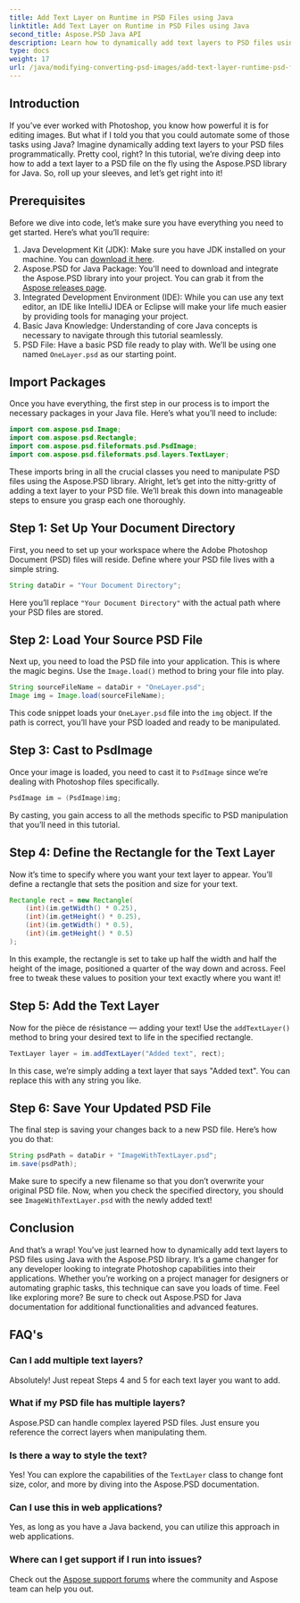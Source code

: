 ```yaml
---
title: Add Text Layer on Runtime in PSD Files using Java
linktitle: Add Text Layer on Runtime in PSD Files using Java
second_title: Aspose.PSD Java API
description: Learn how to dynamically add text layers to PSD files using Java with Aspose.PSD. Follow this step-by-step tutorial for exciting automation possibilities.
type: docs
weight: 17
url: /java/modifying-converting-psd-images/add-text-layer-runtime-psd-files/
---
```

## Introduction
If you’ve ever worked with Photoshop, you know how powerful it is for editing images. But what if I told you that you could automate some of those tasks using Java? Imagine dynamically adding text layers to your PSD files programmatically. Pretty cool, right? In this tutorial, we’re diving deep into how to add a text layer to a PSD file on the fly using the Aspose.PSD library for Java. So, roll up your sleeves, and let’s get right into it!
## Prerequisites
Before we dive into code, let’s make sure you have everything you need to get started. Here’s what you’ll require:
1. Java Development Kit (JDK): Make sure you have JDK installed on your machine. You can [download it here](https://www.oracle.com/java/technologies/javase-jdk11-downloads.html).
2. Aspose.PSD for Java Package: You'll need to download and integrate the Aspose.PSD library into your project. You can grab it from the [Aspose releases page](https://releases.aspose.com/psd/java/).
3. Integrated Development Environment (IDE): While you can use any text editor, an IDE like IntelliJ IDEA or Eclipse will make your life much easier by providing tools for managing your project.
4. Basic Java Knowledge: Understanding of core Java concepts is necessary to navigate through this tutorial seamlessly.
5. PSD File: Have a basic PSD file ready to play with. We’ll be using one named `OneLayer.psd` as our starting point.
## Import Packages
Once you have everything, the first step in our process is to import the necessary packages in your Java file. Here’s what you’ll need to include:
```java
import com.aspose.psd.Image;
import com.aspose.psd.Rectangle;
import com.aspose.psd.fileformats.psd.PsdImage;
import com.aspose.psd.fileformats.psd.layers.TextLayer;
```
These imports bring in all the crucial classes you need to manipulate PSD files using the Aspose.PSD library.
Alright, let’s get into the nitty-gritty of adding a text layer to your PSD file. We’ll break this down into manageable steps to ensure you grasp each one thoroughly.
## Step 1: Set Up Your Document Directory
First, you need to set up your workspace where the Adobe Photoshop Document (PSD) files will reside. Define where your PSD file lives with a simple string.
```java
String dataDir = "Your Document Directory"; 
```
Here you’ll replace `"Your Document Directory"` with the actual path where your PSD files are stored.
## Step 2: Load Your Source PSD File
Next up, you need to load the PSD file into your application. This is where the magic begins. Use the `Image.load()` method to bring your file into play.
```java
String sourceFileName = dataDir + "OneLayer.psd"; 
Image img = Image.load(sourceFileName);
```
This code snippet loads your `OneLayer.psd` file into the `img` object. If the path is correct, you’ll have your PSD loaded and ready to be manipulated.
## Step 3: Cast to PsdImage
Once your image is loaded, you need to cast it to `PsdImage` since we’re dealing with Photoshop files specifically.
```java
PsdImage im = (PsdImage)img;
```
By casting, you gain access to all the methods specific to PSD manipulation that you’ll need in this tutorial.
## Step 4: Define the Rectangle for the Text Layer
Now it’s time to specify where you want your text layer to appear. You’ll define a rectangle that sets the position and size for your text.
```java
Rectangle rect = new Rectangle(
    (int)(im.getWidth() * 0.25),
    (int)(im.getHeight() * 0.25),
    (int)(im.getWidth() * 0.5),
    (int)(im.getHeight() * 0.5)
);
```
In this example, the rectangle is set to take up half the width and half the height of the image, positioned a quarter of the way down and across. Feel free to tweak these values to position your text exactly where you want it!
## Step 5: Add the Text Layer
Now for the pièce de résistance — adding your text! Use the `addTextLayer()` method to bring your desired text to life in the specified rectangle.
```java
TextLayer layer = im.addTextLayer("Added text", rect);
```
In this case, we’re simply adding a text layer that says "Added text". You can replace this with any string you like.
## Step 6: Save Your Updated PSD File
The final step is saving your changes back to a new PSD file. Here’s how you do that:
```java
String psdPath = dataDir + "ImageWithTextLayer.psd";
im.save(psdPath);
```
Make sure to specify a new filename so that you don’t overwrite your original PSD file. Now, when you check the specified directory, you should see `ImageWithTextLayer.psd` with the newly added text!
## Conclusion
And that’s a wrap! You’ve just learned how to dynamically add text layers to PSD files using Java with the Aspose.PSD library. It’s a game changer for any developer looking to integrate Photoshop capabilities into their applications. Whether you’re working on a project manager for designers or automating graphic tasks, this technique can save you loads of time.
Feel like exploring more? Be sure to check out Aspose.PSD for Java documentation for additional functionalities and advanced features.
## FAQ's
### Can I add multiple text layers?
Absolutely! Just repeat Steps 4 and 5 for each text layer you want to add.
### What if my PSD file has multiple layers?
Aspose.PSD can handle complex layered PSD files. Just ensure you reference the correct layers when manipulating them.
### Is there a way to style the text?
Yes! You can explore the capabilities of the `TextLayer` class to change font size, color, and more by diving into the Aspose.PSD documentation.
### Can I use this in web applications?
Yes, as long as you have a Java backend, you can utilize this approach in web applications.
### Where can I get support if I run into issues?
Check out the [Aspose support forums](https://forum.aspose.com/c/psd/34) where the community and Aspose team can help you out.
